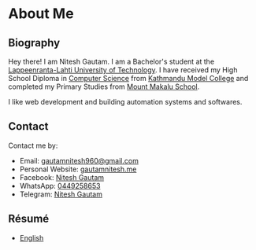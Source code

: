 # About Me

## Biography

Hey there! I am Nitesh Gautam. I am a Bachelor's student at the [Lappeenranta-Lahti University of Technology](https://www.lut.fi/en). I have received my High School Diploma in [Computer Science](https://moecdc.gov.np/storage/gallery/1694337718.pdf) from [Kathmandu Model College](https://ktmmodelcollege.edu.np/) and completed my Primary Studies from [Mount Makalu School](https://www.facebook.com/p/Mt-Makalu-Residential-Secondary-School-100064056280969/).

I like web development and building automation systems and softwares.


## Contact

Contact me by:

- Email: [gautamnitesh960@gmail.com](mailto:gautamnitesh960@gmail.com)
- Personal Website: [gautamnitesh.me](https://gautamnitesh.me)
- Facebook: [Nitesh Gautam](https://me-qr.com/2BKU4UiR)
- WhatsApp: [0449258653](https://wa.me/qr/D4BNRHF6LCWVN1)
- Telegram: [Nitesh Gautam](https://t.me/+358449258653)


## Résumé

- [English]()
